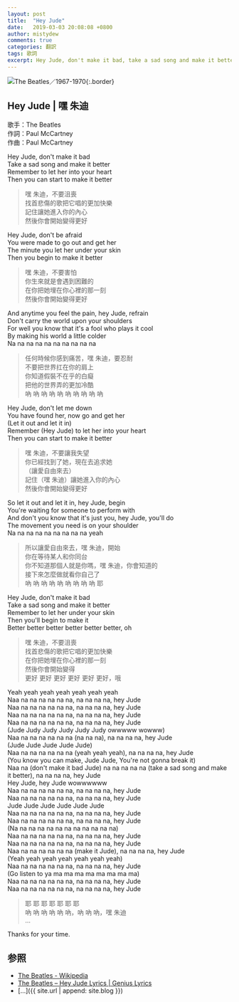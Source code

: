```yaml
---
layout: post
title:  "Hey Jude"
date:   2019-03-03 20:08:08 +0800
author: mistydew
comments: true
categories: 翻訳
tags: 歌詞
excerpt: Hey Jude, don't make it bad, take a sad song and make it better, remember to let her into your heart, then you can start to make it better
---
```

![The Beatles／1967-1970](https://raw.githubusercontent.com/mistydew/misc/master/cover/The%20Beatles／1967-1970.jpg){:.border}

## Hey Jude | 嘿 朱迪

歌手：The Beatles<br>
作詞：Paul McCartney<br>
作曲：Paul McCartney

Hey Jude, don't make it bad<br>
Take a sad song and make it better<br>
Remember to let her into your heart<br>
Then you can start to make it better

> 嘿 朱迪，不要沮喪<br>
> 找首悲傷的歌把它唱的更加快樂<br>
> 記住讓她進入你的內心<br>
> 然後你會開始變得更好

Hey Jude, don't be afraid<br>
You were made to go out and get her<br>
The minute you let her under your skin<br>
Then you begin to make it better

> 嘿 朱迪，不要害怕<br>
> 你生來就是會遇到困難的<br>
> 在你把她埋在你心裡的那一刻<br>
> 然後你會開始變得更好

And anytime you feel the pain, hey Jude, refrain<br>
Don't carry the world upon your shoulders<br>
For well you know that it's a fool who plays it cool<br>
By making his world a little colder<br>
Na na na na na na na na na na

> 任何時候你感到痛苦，嘿 朱迪，要忍耐<br>
> 不要把世界扛在你的肩上<br>
> 你知道假裝不在乎的白癡<br>
> 把他的世界弄的更加冷酷<br>
> 吶 吶 吶 吶 吶 吶 吶 吶 吶 吶

Hey Jude, don't let me down<br>
You have found her, now go and get her<br>
(Let it out and let it in)<br>
Remember (Hey Jude) to let her into your heart<br>
Then you can start to make it better

> 嘿 朱迪，不要讓我失望<br>
> 你已經找到了她，現在去追求她<br>
> （讓愛自由來去）<br>
> 記住（嘿 朱迪）讓她進入你的內心<br>
> 然後你會開始變得更好

So let it out and let it in, hey Jude, begin<br>
You're waiting for someone to perform with<br>
And don't you know that it's just you, hey Jude, you'll do<br>
The movement you need is on your shoulder<br>
Na na na na na na na na na yeah

> 所以讓愛自由來去，嘿 朱迪，開始<br>
> 你在等待某人和你同台<br>
> 你不知道那個人就是你嗎，嘿 朱迪，你會知道的<br>
> 接下來怎麼做就看你自己了<br>
> 吶 吶 吶 吶 吶 吶 吶 吶 吶 耶

Hey Jude, don't make it bad<br>
Take a sad song and make it better<br>
Remember to let her under your skin<br>
Then you'll begin to make it<br>
Better better better better better better, oh

> 嘿 朱迪，不要沮喪<br>
> 找首悲傷的歌把它唱的更加快樂<br>
> 在你把她埋在你心裡的那一刻<br>
> 然後你會開始變得<br>
> 更好 更好 更好 更好 更好 更好，哦

Yeah yeah yeah yeah yeah yeah yeah<br>
Naa na na na na na na, na na na na, hey Jude<br>
Naa na na na na na na, na na na na, hey Jude<br>
Naa na na na na na na, na na na na, hey Jude<br>
Naa na na na na na na, na na na na, hey Jude<br>
(Jude Judy Judy Judy Judy Judy owwwww wowww)<br>
Naa na na na na na na (na na na), na na na na, hey Jude<br>
(Jude Jude Jude Jude Jude)<br>
Naa na na na na na na (yeah yeah yeah), na na na na, hey Jude<br>
(You know you can make, Jude Jude, You're not gonna break it)<br>
Naa na (don't make it bad Jude) na na na na na (take a sad song and make it better), na na na na, hey Jude<br>
Hey Jude, hey Jude wowwwwww<br>
Naa na na na na na na, na na na na, hey Jude<br>
Naa na na na na na na, na na na na, hey Jude<br>
Jude Jude Jude Jude Jude Jude<br>
Naa na na na na na na, na na na na, hey Jude<br>
Naa na na na na na na, na na na na, hey Jude<br>
(Na na na na na na na na na na na na)<br>
Naa na na na na na na, na na na na, hey Jude<br>
Naa na na na na na na, na na na na, hey Jude<br>
Naa na na na na na na (make it Jude), na na na na, hey Jude<br>
(Yeah yeah yeah yeah yeah yeah yeah)<br>
Naa na na na na na na, na na na na, hey Jude<br>
(Go listen to ya ma ma ma ma ma ma ma ma)<br>
Naa na na na na na na, na na na na, hey Jude<br>
Naa na na na na na na, na na na na, hey Jude

> 耶 耶 耶 耶 耶 耶 耶<br>
> 吶 吶 吶 吶 吶 吶，吶 吶 吶，嘿 朱迪<br>
> ...

Thanks for your time.

## 参照
* [The Beatles - Wikipedia](https://en.wikipedia.org/wiki/The_Beatles)
* [The Beatles – Hey Jude Lyrics \| Genius Lyrics](https://genius.com/The-beatles-hey-jude-lyrics)
* [...]({{ site.url | append: site.blog }})
